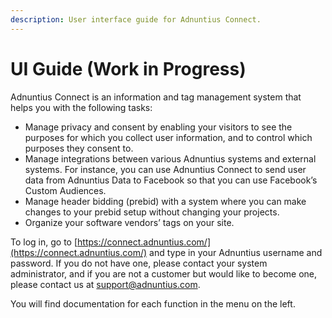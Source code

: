 ```yaml
---
description: User interface guide for Adnuntius Connect.
---
```


# UI Guide \(Work in Progress\)

Adnuntius Connect is an information and tag management system that helps you with the following tasks:

* Manage privacy and consent by enabling your visitors to see the purposes for which you collect user information, and to control which purposes they consent to. 
* Manage integrations between various Adnuntius systems and external systems. For instance, you can use Adnuntius Connect to send user data from Adnuntius Data to Facebook so that you can use Facebook’s Custom Audiences. 
* Manage header bidding \(prebid\) with a system where you can make changes to your prebid setup without changing your projects. 
* Organize your software vendors’ tags on your site.

To log in, go to [https://connect.adnuntius.com/](https://connect.adnuntius.com/) and type in your Adnuntius username and password. If you do not have one, please contact your system administrator, and if you are not a customer but would like to become one, please contact us at support@adnuntius.com.

You will find documentation for each function in the menu on the left. 

